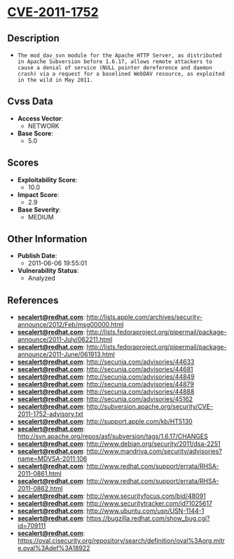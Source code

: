 
# [CVE-2011-1752](https://cve.mitre.org/cgi-bin/cvename.cgi?name=CVE-2011-1752)

## Description

- `The mod_dav_svn module for the Apache HTTP Server, as distributed in Apache Subversion before 1.6.17, allows remote attackers to cause a denial of service (NULL pointer dereference and daemon crash) via a request for a baselined WebDAV resource, as exploited in the wild in May 2011.`

## Cvss Data

- **Access Vector**:
  - NETWORK
- **Base Score**:
  - 5.0

## Scores

- **Exploitability Score**:
  - 10.0
- **Impact Score**:
  - 2.9
- **Base Severity**:
  - MEDIUM

## Other Information

- **Publish Date**:
  - 2011-06-06 19:55:01
- **Vulnerability Status**:
  - Analyzed

## References

- **secalert@redhat.com**: http://lists.apple.com/archives/security-announce/2012/Feb/msg00000.html
- **secalert@redhat.com**: http://lists.fedoraproject.org/pipermail/package-announce/2011-July/062211.html
- **secalert@redhat.com**: http://lists.fedoraproject.org/pipermail/package-announce/2011-June/061913.html
- **secalert@redhat.com**: http://secunia.com/advisories/44633
- **secalert@redhat.com**: http://secunia.com/advisories/44681
- **secalert@redhat.com**: http://secunia.com/advisories/44849
- **secalert@redhat.com**: http://secunia.com/advisories/44879
- **secalert@redhat.com**: http://secunia.com/advisories/44888
- **secalert@redhat.com**: http://secunia.com/advisories/45162
- **secalert@redhat.com**: http://subversion.apache.org/security/CVE-2011-1752-advisory.txt
- **secalert@redhat.com**: http://support.apple.com/kb/HT5130
- **secalert@redhat.com**: http://svn.apache.org/repos/asf/subversion/tags/1.6.17/CHANGES
- **secalert@redhat.com**: http://www.debian.org/security/2011/dsa-2251
- **secalert@redhat.com**: http://www.mandriva.com/security/advisories?name=MDVSA-2011:106
- **secalert@redhat.com**: http://www.redhat.com/support/errata/RHSA-2011-0861.html
- **secalert@redhat.com**: http://www.redhat.com/support/errata/RHSA-2011-0862.html
- **secalert@redhat.com**: http://www.securityfocus.com/bid/48091
- **secalert@redhat.com**: http://www.securitytracker.com/id?1025617
- **secalert@redhat.com**: http://www.ubuntu.com/usn/USN-1144-1
- **secalert@redhat.com**: https://bugzilla.redhat.com/show_bug.cgi?id=709111
- **secalert@redhat.com**: https://oval.cisecurity.org/repository/search/definition/oval%3Aorg.mitre.oval%3Adef%3A18922
